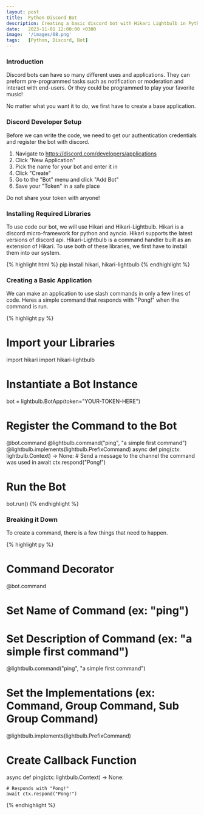 ```yaml
---
layout: post
title:  Python Discord Bot
description: Creating a basic discord bot with Hikari Lightbulb in Python.
date:   2023-11-01 12:00:00 +0300
image:  '/images/08.png'
tags:   [Python, Discord, Bot]
---
```


### Introduction

Discord bots can have so many different uses and applications. They can preform pre-programmed tasks such as notification or moderation and interact with end-users. Or they could be programmed to play your favorite music!

No matter what you want it to do, we first have to create a base application.


### Discord Developer Setup

Before we can write the code, we need to get our authentication credentials and register the bot with discord.

1. Navigate to https://discord.com/developers/applications
2. Click "New Application"
3. Pick the name for your bot and enter it in
4. Click "Create"
5. Go to the "Bot" menu and click "Add Bot"
6. Save your "Token" in a safe place 

Do not share your token with anyone!


### Installing Required Libraries

To use code our bot, we will use Hikari and Hikari-Lightbulb. Hikari is a discord micro-framework for python and ayncio. Hikari supports the latest versions of discord api. Hikari-Lightbulb is a command handler built as an extension of Hikari. To use both of these libraries, we first have to install them into our system.

{% highlight html %}
pip install hikari, hikari-lightbulb
{% endhighlight %}


### Creating a Basic Application

We can make an application to use slash commands in only a few lines of code. Heres a simple command that responds with "Pong!" when the command is run. 

{% highlight py %}
# Import your Libraries
import hikari
import hikari-lightbulb

# Instantiate a Bot Instance
bot = lightbulb.BotApp(token="YOUR-TOKEN-HERE")

# Register the Command to the Bot
@bot.command
@lightbulb.command("ping", "a simple first command")
@lightbulb.implements(lightbulb.PrefixCommand)
async def ping(ctx: lightbulb.Context) -> None:
    # Send a message to the channel the command was used in
    await ctx.respond("Pong!")

# Run the Bot
bot.run()
{% endhighlight %}


### Breaking it Down

To create a command, there is a few things that need to happen.

{% highlight py %}

# Command Decorator
@bot.command

# Set Name of Command (ex: "ping")
# Set Description of Command (ex: "a simple first command")
@lightbulb.command("ping", "a simple first command")

# Set the Implementations (ex: Command, Group Command, Sub Group Command)
@lightbulb.implements(lightbulb.PrefixCommand)

# Create Callback Function
async def ping(ctx: lightbulb.Context) -> None:

    # Responds with "Pong!"
    await ctx.respond("Pong!")

{% endhighlight %}



